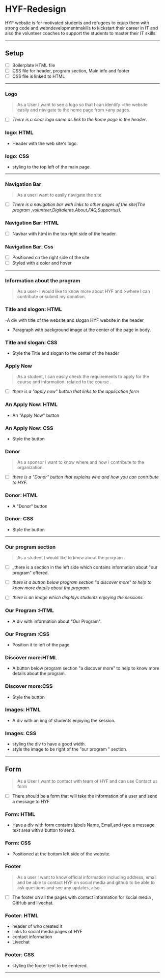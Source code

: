 # HYF-Redesign

<!---minju edited--->

 HYF website is for motivated students and refugees to equip them with strong
 code and webndevelopmentmskills to kickstart their career in IT and also the
 volunteer coaches to support the students to master their IT skills.

---

## Setup

- [ ] Boilerplate HTML file 
- [ ] CSS file for header, program section, Main info
and footer
- [ ] CSS file is linked to HTML

---

### Logo

> As a User I want to see a logo so that I can identify >the website easily and
> navigate to the home page from >any pages.

- [ ] _There is a clear logo same as link to the home page in the header_.

### logo: HTML

- Header with the web site's logo.

### logo: CSS

- styling to the top left of the main page.

---

### Navigation Bar

> As a userI want to easily navigate the site

- [ ] _There is a navigation bar with links to other pages of the site(The
      program ,volunteer,Digitalents,About,FAQ,Supportus)._

### Navigation Bar: HTML

- [ ] Navbar with html in the top right side of the header.

### Navigation Bar: Css

- [ ] Positioned on the right side of the site
- [ ] Styled with a color and hover

---

### Information about the program

> As a user- I would like to know more about HYF and >where I can contribute or
> submit my donation.

### Title and slogon: HTML

-A div with title of the website and slogan HYF website in the header

- Paragraph with background image at the center of the page in body.

### Title and slogan: CSS

- Style the Title and slogan to the center of the header

### Apply Now

> As a student, I can easily check the requirements to apply for the course and
> information. related to the course .

- [ ] _there is a "apply now" button that links to the application form_

### An Apply Now: HTML

- An "Apply Now" button

### An Apply Now: CSS

- Style the button

### Donor

> As a sponsor I want to know where and how I contribute to the organization.

- [ ] _there is a "Donor" button that explains who and how you can contribute to
      HYF._

### Donor: HTML

- A "Donor" button

### Donor: CSS

- Style the button

---

### Our program section

> As a student I would like to know about the program .

- [ ] \_there is a section in the left side which contains information about
      "our program" offered.

- [ ] _there is a button below program section "a discover more" to help to know
      more details about the program._

- [ ] _there is an image which displays students enjoying the sessions._

### Our Program :HTML

- A div with information about "Our Program".

### Our Program :CSS

- Position it to left of the page

### Discover more:HTML

- A button below program section "a discover more" to help to know more details
  about the program.

### Discover more:CSS

- Style the button

### Images: HTML

- A div with an img of students enjoying the session.

### Images: CSS

- styling the div to have a good width.
- style the image to be right of the "our program " section.

---

## Form

> As a User I want to contact with team of HYF and can use Contact us form

- [ ] There should be a form that will take the information of a user and send a
      message to HYF

### Form: HTML

- Have a div with form contains labels Name, Email,and type a message text area
  with a button to send.

### Form: CSS

- Positioned at the bottom left side of the website.

### Footer

> As a user I want to know official information including address, email and be
> able to contact HYF on social media and github to be able to ask questions and
> see any updates, also

- [ ] The footer on all the pages with contact information for social media ,
      GitHub and livechat.

### Footer: HTML

- header of who created it
- links to social media pages of HYF
- contact information
- Livechat

### Footer: CSS

- styling the footer text to be centered.

---
